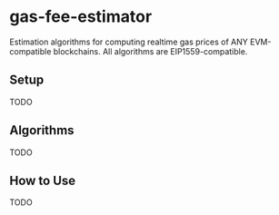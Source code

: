 # gas-fee-estimator 
Estimation algorithms for computing realtime gas prices of ANY EVM-compatible blockchains. All algorithms are EIP1559-compatible.

## Setup

TODO

## Algorithms 

TODO

## How to Use 

TODO
